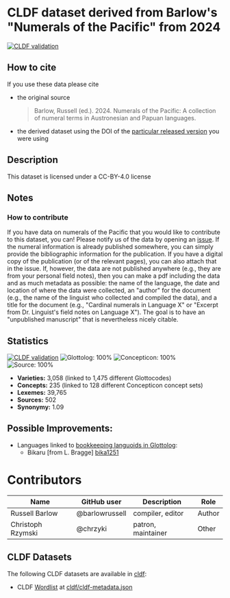# CLDF dataset derived from Barlow's "Numerals of the Pacific" from 2024

[![CLDF validation](https://github.com/numeralbank/barlowpacific/workflows/CLDF-validation/badge.svg)](https://github.com/numeralbank/barlowpacific/actions?query=workflow%3ACLDF-validation)

## How to cite

If you use these data please cite
- the original source
  > Barlow, Russell (ed.). 2024. Numerals of the Pacific: A collection of numeral terms in Austronesian and Papuan languages.
- the derived dataset using the DOI of the [particular released version](../../releases/) you were using

## Description


This dataset is licensed under a CC-BY-4.0 license

## Notes

### How to contribute

If you have data on numerals of the Pacific that you would like to contribute to this dataset, you can! Please notify us of the data by opening an [issue](../../issues/). If the numeral information is already published somewhere, you can simply provide the bibliographic information for the publication. If you have a digital copy of the publication (or of the relevant pages), you can also attach that in the issue. If, however, the data are not published anywhere (e.g., they are from your personal field notes), then you can make a pdf including the data and as much metadata as possible: the name of the language, the date and location of where the data were collected, an "author" for the document (e.g., the name of the linguist who collected and compiled the data), and a title for the document (e.g., "Cardinal numerals in Language X" or "Excerpt from Dr. Linguist's field notes on Language X"). The goal is to have an "unpublished manuscript" that is nevertheless nicely citable.



## Statistics


[![CLDF validation](https://github.com/numeralbank/barlowpacific/workflows/CLDF-validation/badge.svg)](https://github.com/numeralbank/barlowpacific/actions?query=workflow%3ACLDF-validation)
![Glottolog: 100%](https://img.shields.io/badge/Glottolog-100%25-brightgreen.svg "Glottolog: 100%")
![Concepticon: 100%](https://img.shields.io/badge/Concepticon-100%25-brightgreen.svg "Concepticon: 100%")
![Source: 100%](https://img.shields.io/badge/Source-100%25-brightgreen.svg "Source: 100%")

- **Varieties:** 3,058 (linked to 1,475 different Glottocodes)
- **Concepts:** 235 (linked to 128 different Concepticon concept sets)
- **Lexemes:** 39,765
- **Sources:** 502
- **Synonymy:** 1.09

## Possible Improvements:

- Languages linked to [bookkeeping languoids in Glottolog](http://glottolog.org/glottolog/glottologinformation#bookkeepinglanguoids):
  - Bikaru [from L. Bragge] [bika1251](http://glottolog.org/resource/languoid/id/bika1251)



# Contributors

Name | GitHub user | Description |Role
--- | --- | --- | ---
Russell Barlow | @barlowrussell | compiler, editor | Author
Christoph Rzymski | @chrzyki | patron, maintainer | Other




## CLDF Datasets

The following CLDF datasets are available in [cldf](cldf):

- CLDF [Wordlist](https://github.com/cldf/cldf/tree/master/modules/Wordlist) at [cldf/cldf-metadata.json](cldf/cldf-metadata.json)